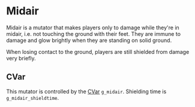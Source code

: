 Midair
======

Midair is a mutator that makes players only to damage while they're in midair, i.e. not touching the ground with their feet. They are immune to damage and glow brightly when they are standing on solid ground.

When losing contact to the ground, players are still shielded from damage very briefly.

CVar
----
This mutator is controlled by the [CVar](CVars) `g_midair`. Shielding time is `g_midair_shieldtime`.